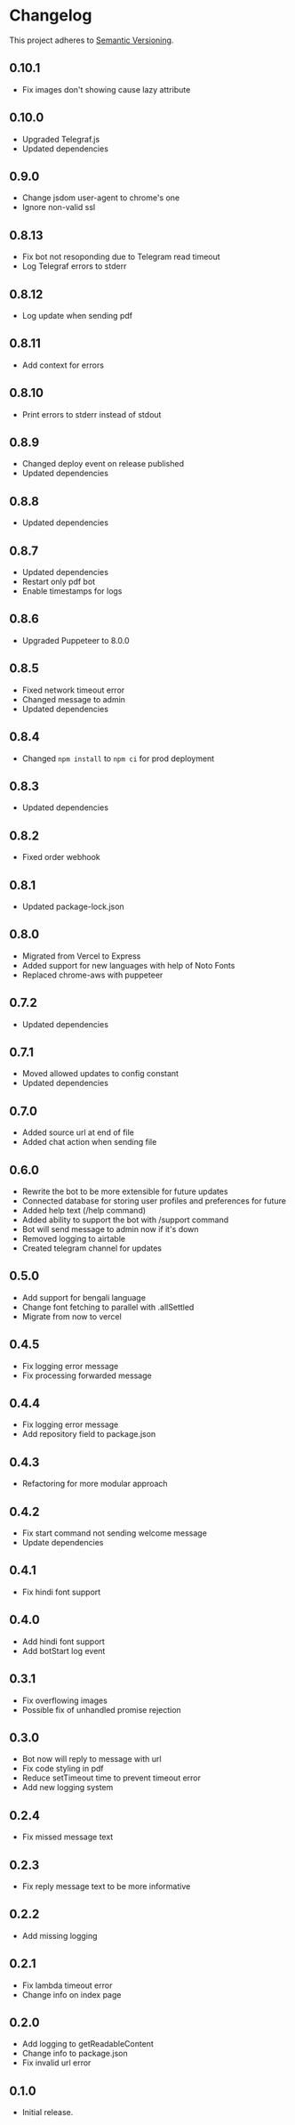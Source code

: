 # Changelog
This project adheres to [Semantic Versioning](http://semver.org/).

## 0.10.1
* Fix images don't showing cause lazy attribute

## 0.10.0
* Upgraded Telegraf.js
* Updated dependencies

## 0.9.0
* Change jsdom user-agent to chrome's one
* Ignore non-valid ssl

## 0.8.13
* Fix bot not resoponding due to Telegram read timeout
* Log Telegraf errors to stderr

## 0.8.12
* Log update when sending pdf

## 0.8.11
* Add context for errors

## 0.8.10
* Print errors to stderr instead of stdout

## 0.8.9
* Changed deploy event on release published 
* Updated dependencies

## 0.8.8
* Updated dependencies

## 0.8.7
* Updated dependencies
* Restart only pdf bot
* Enable timestamps for logs

## 0.8.6
* Upgraded Puppeteer to 8.0.0

## 0.8.5
* Fixed network timeout error
* Changed message to admin
* Updated dependencies

## 0.8.4
* Changed `npm install` to `npm ci` for prod deployment

## 0.8.3
* Updated dependencies

## 0.8.2
* Fixed order webhook

## 0.8.1
* Updated package-lock.json

## 0.8.0
* Migrated from Vercel to Express
* Added support for new languages with help of Noto Fonts
* Replaced chrome-aws with puppeteer

## 0.7.2
* Updated dependencies

## 0.7.1
* Moved allowed updates to config constant
* Updated dependencies

## 0.7.0
* Added source url at end of file
* Added chat action when sending file

## 0.6.0
* Rewrite the bot to be more extensible for future updates
* Connected database for storing user profiles and preferences for future
* Added help text (/help command)
* Added ability to support the bot with /support command
* Bot will send message to admin now if it's down
* Removed logging to airtable
* Created telegram channel for updates

## 0.5.0
* Add support for bengali language
* Change font fetching to parallel with .allSettled
* Migrate from now to vercel

## 0.4.5
* Fix logging error message
* Fix processing forwarded message

## 0.4.4
* Fix logging error message
* Add repository field to package.json

## 0.4.3
* Refactoring for more modular approach

## 0.4.2
* Fix start command not sending welcome message
* Update dependencies

## 0.4.1
* Fix hindi font support

## 0.4.0
* Add hindi font support
* Add botStart log event

## 0.3.1
* Fix overflowing images
* Possible fix of unhandled promise rejection

## 0.3.0
* Bot now will reply to message with url
* Fix code styling in pdf
* Reduce setTimeout time to prevent timeout error
* Add new logging system

## 0.2.4
* Fix missed message text

## 0.2.3
* Fix reply message text to be more informative

## 0.2.2
* Add missing logging

## 0.2.1
* Fix lambda timeout error
* Change info on index page


## 0.2.0
* Add logging to getReadableContent
* Change info to package.json
* Fix invalid url error

## 0.1.0
* Initial release.